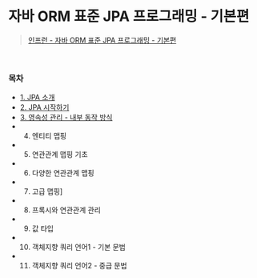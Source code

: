 # 자바 ORM 표준 JPA 프로그래밍 - 기본편
> [인프런 - 자바 ORM 표준 JPA 프로그래밍 - 기본편](https://www.inflearn.com/course/ORM-JPA-Basic/dashboard)
<bR>

### 목차
- [1. JPA 소개](https://github.com/qlalzl9/TIL/blob/master/JPA/JPA_Intro.md)
- [2. JPA 시작하기](https://github.com/qlalzl9/TIL/blob/master/JPA/JPA_Start.md)
- [3. 영속성 관리 - 내부 동작 방식](https://github.com/qlalzl9/TIL/blob/master/JPA/JPA_PersistenceContext.md)
- 4. 엔티티 맵핑
- 5. 연관관계 맵핑 기초
- 6. 다양한 연관관계 맵핑
- 7. 고급 맵핑]
- 8. 프록시와 연관관계 관리
- 9. 값 타입
- 10. 객체지향 쿼리 언어1 - 기본 문법
- 11. 객체지향 쿼리 언어2 - 중급 문법
